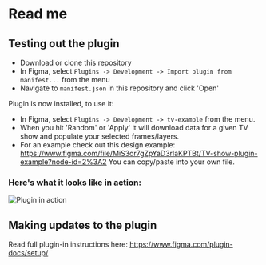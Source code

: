 # Read me
## Testing out the plugin
- Download or clone this repository
- In Figma, select `Plugins -> Development -> Import plugin from manifest...` from the menu
- Navigate to `manifest.json` in this repository and click 'Open'

Plugin is now installed, to use it: 
- In Figma, select `Plugins -> Development -> tv-example` from the menu.
- When you hit 'Random' or 'Apply' it will download data for a given TV show and populate your selected frames/layers. 
- For an example check out this design example: https://www.figma.com/file/MiS3or7gZpYaD3rlaKPTBt/TV-show-plugin-example?node-id=2%3A2 You can copy/paste into your own file.

### Here's what it looks like in action:
![Plugin in action](https://cdn-images-1.medium.com/max/1600/0*TBz9lPjfnHEtK5U8.gif)

## Making updates to the plugin
Read full plugin-in instructions here: https://www.figma.com/plugin-docs/setup/
